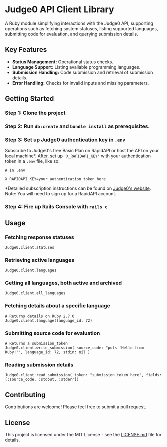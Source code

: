 # Judge0 API Client Library

A Ruby module simplifying interactions with the Judge0 API, supporting operations such as fetching system statuses, listing supported languages, submitting code for evaluation, and querying submission details.

## Key Features

- **Status Management:** Operational status checks.
- **Language Support:** Listing available programming languages.
- **Submission Handling:** Code submission and retrieval of submission details.
- **Error Handling:** Checks for invalid inputs and missing parameters.

## Getting Started

### Step 1: Clone the project

### Step 2: Run `db:create` and `bundle install` as prerequisites.

### Step 3: Set up Judge0 authentication key in `.env`
Subscribe to Judge0's free Basic Plan on RapidAPI or host the API on your local machine*. After, set up `'X_RAPIDAPI_KEY'` with your authentication token in a `.env` file, like so:

```
# In .env

X_RAPIDAPI_KEY=your_authentication_token_here
```

*Detailed subscription instructions can be found on [Judge0's website](https://ce.judge0.com/). Note: You will need to sign up for a RapidAPI account.

### Step 4: Fire up Rails Console with `rails c`

## Usage

### Fetching response statuses

```
Judge0.client.statuses
```

### Retrieving active languages

```
Judge0.client.languages
```

### Getting all languages, both active and archived

```
Judge0.client.all_languages
```

### Fetching details about a specific language

```
# Returns details on Ruby 2.7.0
Judge0.client.language(language_id: 72) 
```

### Submitting source code for evaluation

```
# Returns a submission_token
Judge0.client.write_submission( source_code: "puts 'Hello from Ruby!'", language_id: 72, stdin: nil ) 
```

### Reading submission details

```
Judge0.client.read_submission( token: "submission_token_here", fields: [:source_code, :stdout, :stderr])
```

## Contributing

Contributions are welcome! Please feel free to submit a pull request.

## License

This project is licensed under the MIT License - see the [LICENSE.md](LICENSE.md) file for details.
